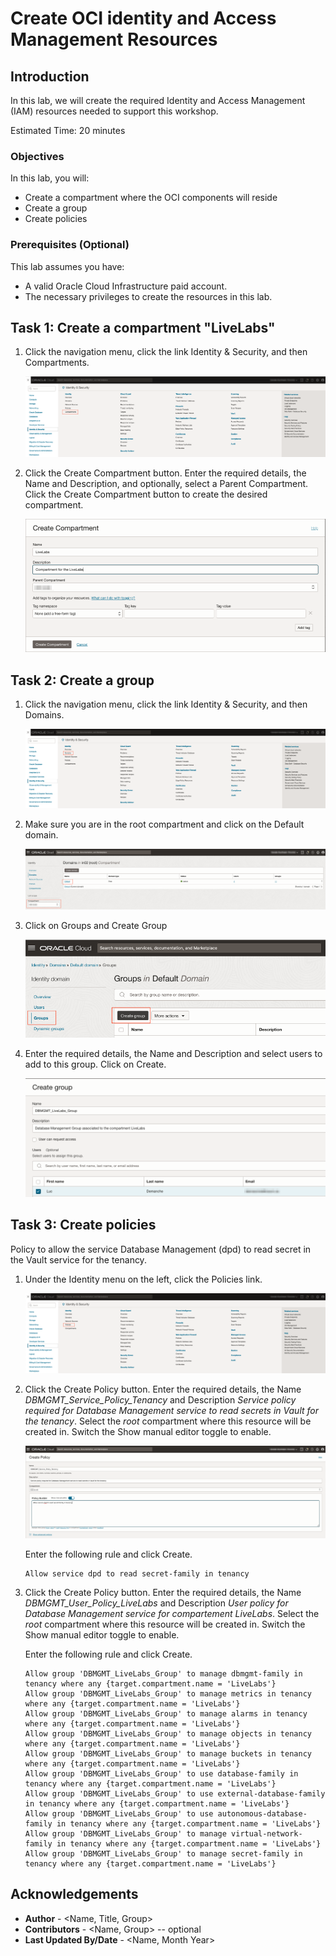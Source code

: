 # Create OCI identity and Access Management Resources

## Introduction

In this lab, we will create the required Identity and Access Management (IAM) resources needed to support this workshop.

Estimated Time: 20 minutes

### Objectives

In this lab, you will:
* Create a compartment where the OCI components will reside
* Create a group
* Create policies

### Prerequisites (Optional)

This lab assumes you have:
* A valid Oracle Cloud Infrastructure paid account.
* The necessary privileges to create the resources in this lab.

## Task 1: Create a compartment "LiveLabs"

1. Click the navigation menu, click the link Identity & Security, and then Compartments.

	![Image alt text](images/image1.png)

2. Click the Create Compartment button. Enter the required details, the Name and Description, and optionally, select a Parent Compartment. Click the Create Compartment button to create the desired compartment.

	![Image alt text](images/image2.png)

## Task 2: Create a group

1. Click the navigation menu, click the link Identity & Security, and then Domains.

	![Image alt text](images/image3.png)

2. Make sure you are in the root compartment and click on the Default domain.

	![Image alt text](images/image4.png)

3. Click on Groups and Create Group

	![Image alt text](images/image5.png)

4. Enter the required details, the Name and Description and select users to add to this group. Click on Create.

	![Image alt text](images/image6.png)

## Task 3: Create policies

Policy to allow the service Database Management (dpd) to read secret in the Vault service for the tenancy.

1. Under the Identity menu on the left, click the Policies link.

	![Image alt text](images/image7.png)

2. Click the Create Policy button. Enter the required details, the Name *DBMGMT_Service_Policy_Tenancy* and Description *Service policy required for Database Management service to read secrets in Vault for the tenancy*. Select the *root* compartment where this resource will be created in. Switch the Show manual editor toggle to enable.

	![Image alt text](images/image8.png)

	Enter the following rule and click Create.
	```
	Allow service dpd to read secret-family in tenancy
	```

3. Click the Create Policy button. Enter the required details, the Name *DBMGMT_User_Policy_LiveLabs* and Description *User policy for Database Management service for compartement LiveLabs*. Select the *root* compartment where this resource will be created in. Switch the Show manual editor toggle to enable.

	Enter the following rule and click Create.
	```
	Allow group 'DBMGMT_LiveLabs_Group' to manage dbmgmt-family in tenancy where any {target.compartment.name = 'LiveLabs'}
	Allow group 'DBMGMT_LiveLabs_Group' to manage metrics in tenancy where any {target.compartment.name = 'LiveLabs'}
	Allow group 'DBMGMT_LiveLabs_Group' to manage alarms in tenancy where any {target.compartment.name = 'LiveLabs'}
	Allow group 'DBMGMT_LiveLabs_Group' to manage objects in tenancy where any {target.compartment.name = 'LiveLabs'}
	Allow group 'DBMGMT_LiveLabs_Group' to manage buckets in tenancy where any {target.compartment.name = 'LiveLabs'}
	Allow group 'DBMGMT_LiveLabs_Group' to use database-family in tenancy where any {target.compartment.name = 'LiveLabs'}
	Allow group 'DBMGMT_LiveLabs_Group' to use external-database-family in tenancy where any {target.compartment.name = 'LiveLabs'}
	Allow group 'DBMGMT_LiveLabs_Group' to use autonomous-database-family in tenancy where any {target.compartment.name = 'LiveLabs'}
	Allow group 'DBMGMT_LiveLabs_Group' to manage virtual-network-family in tenancy where any {target.compartment.name = 'LiveLabs'}
	Allow group 'DBMGMT_LiveLabs_Group' to manage secret-family in tenancy where any {target.compartment.name = 'LiveLabs'}
	```

## Acknowledgements
* **Author** - <Name, Title, Group>
* **Contributors** -  <Name, Group> -- optional
* **Last Updated By/Date** - <Name, Month Year>
